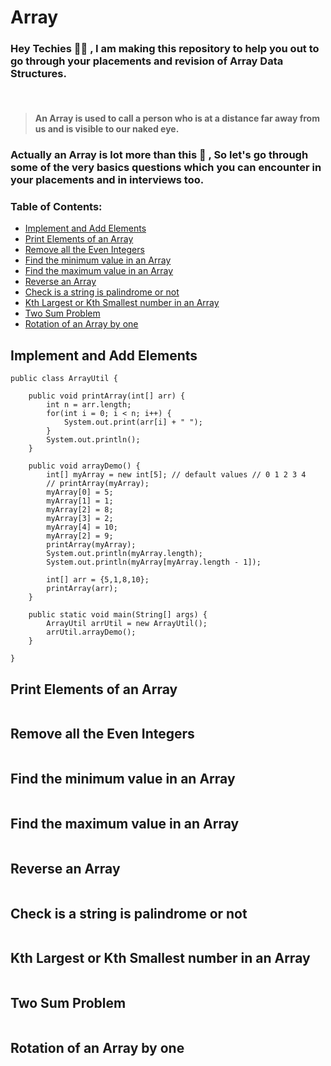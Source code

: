 # Array

### Hey Techies :man_technologist: , I am making this repository to help you out to go through your placements and revision of Array Data Structures. 

<br/>

> #### An Array is used to call a person who is at a distance far away from us and is visible to our naked eye.

### Actually an Array is lot more than this :rofl: , So let's go through some of the very basics questions which you can encounter in your placements and in interviews too.

### Table of Contents:
* [Implement and Add Elements](#implement-and-add-elements)
* [Print Elements of an Array](#print-elements-of-an-array)
* [Remove all the Even Integers](#remove-all-the-even-integers)
* [Find the minimum value in an Array](#find-the-minimum-value-in-an-array)
* [Find the maximum value in an Array](#find-the-maximum-value-in-an-array)
* [Reverse an Array](#reverse-an-array)
* [Check is a string is palindrome or not](#check-if-a-string-is-palindrome-or-not)
* [Kth Largest or Kth Smallest number in an Array](#kth-largest-or-kth-smallest-number-in-an-array)
* [Two Sum Problem](#two-sum-problem)
* [Rotation of an Array by one](#rotation-of-an-array-by-one)

<a name="implement-and-add-elements"></a>
## Implement and Add Elements

```
public class ArrayUtil {
 
    public void printArray(int[] arr) {
        int n = arr.length;
        for(int i = 0; i < n; i++) {
            System.out.print(arr[i] + " ");
        }
        System.out.println();
    }
 
    public void arrayDemo() {
        int[] myArray = new int[5]; // default values // 0 1 2 3 4
        // printArray(myArray);
        myArray[0] = 5;
        myArray[1] = 1;
        myArray[2] = 8;
        myArray[3] = 2;
        myArray[4] = 10;
        myArray[2] = 9;
        printArray(myArray);
        System.out.println(myArray.length);
        System.out.println(myArray[myArray.length - 1]);
 
        int[] arr = {5,1,8,10};
        printArray(arr);
    }
 
    public static void main(String[] args) {
        ArrayUtil arrUtil = new ArrayUtil();
        arrUtil.arrayDemo();
    }
 
}
```
  
<a name="print-elements-of-an-array"></a>
## Print Elements of an Array

```

```
  
<a name="remove-all-the-even-integers"></a>
## Remove all the Even Integers

```

```

<a name="find-the-minimum-value-in-an-array"></a>
## Find the minimum value in an Array

```

```

<a name="find-the-maximum-value-in-an-array"></a>
## Find the maximum value in an Array

```

```

<a name="reverse-an-array"></a>
## Reverse an Array

```

```

<a name="check-if-a-string-is-palindrome-or-not"></a>
## Check is a string is palindrome or not

```

```

<a name="kth-largest-or-kth-smallest-number-in-an-array"></a>
## Kth Largest or Kth Smallest number in an Array

```

```

<a name="two-sum-problem"></a>
## Two Sum Problem

```

```

<a name="rotation-of-an-array-by-one"></a>
## Rotation of an Array by one

```

```
